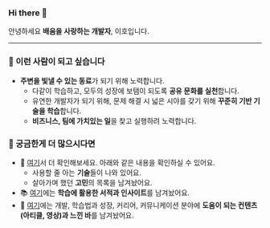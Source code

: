 ### Hi there 👋

안녕하세요 **배움을 사랑하는 개발자**, 이호입니다. 

---

### 🌱 이런 사람이 되고 싶습니다

- **주변을 빛낼 수 있는 동료**가 되기 위해 노력합니다.
  - 다같이 학습하고, 모두의 성장에 보탬이 되도록 **공유 문화를 실천**합니다. 
  - 유연한 개발자가 되기 위해, 문제 해결 시 넓은 시야를 갖기 위해 **꾸준히 기반 기술을 학습**합니다.
  - **비즈니스, 팀에 가치있는 일**을 찾고 실행하려 노력합니다.

### :information_desk_person: 궁금한게 더 많으시다면

- 📄 [여기](https://lovetoknow.notion.site/fcbbc3ce2a6a45a88d986cbc05ac0f64)서 더 확인해보세요. 아래와 같은 내용을 확인하실 수 있어요.
  - 사용할 줄 아는 **기술**들이 나와 있어요.
  - 살아가며 했던 **고민**의 목록을 남겨놨어요.
- 📚 [여기](https://github.com/leeho1110/the-dev-book-archive)에는 **학습에 활용한 서적과 인사이트**를 남겨놨어요.
- 🤔 [여기](https://lovetoknow.notion.site/d5442f4cb963462b8b0ab9cd79d9c84e)에는 개발, 학습법과 성장, 커리어, 커뮤니케이션 분야에 **도움이 되는 컨텐츠(아티클, 영상)과 느낀 바**를 남겨놨어요. 

